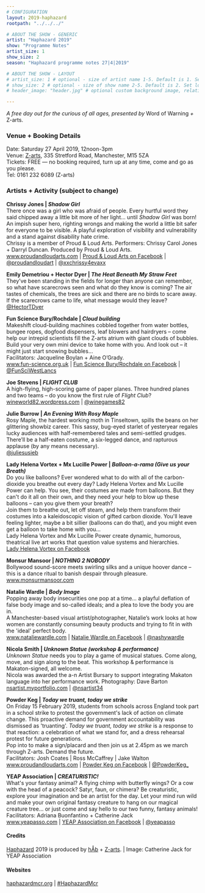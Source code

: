```yaml
---
# CONFIGURATION
layout: 2019-haphazard
rootpath: "../../../"

# ABOUT THE SHOW - GENERIC
artist: "Haphazard 2019"
show: "Programme Notes"
artist_size: 1
show_size: 2
season: "Haphazard programme notes 27|4|2019"

# ABOUT THE SHOW - LAYOUT
# artist_size: 1 # optional - size of artist name 1-5. Default is 1. Set longer names to lower values
# show_size: 2 # optional - size of show name 2-5. Default is 2. Set longer names to lower values
# header_image: "header.jpg" # optional custom background image, relative to current page

---
```

*A free day out for the curious of all ages, presented by* Word of Warning *+* Z-arts.       
           
### Venue + Booking Details
Date: Saturday 27 April 2019, 12noon-3pm      
Venue: <a href="http://www.z-arts.org/about-us/getting-here" target="_blank">Z-arts</a>, 335 Stretford Road, Manchester, M15 5ZA        
Tickets: FREE — no booking required, turn up at any time, come and go as you please.       
Tel: 0161 232 6089 (Z-arts)          
        
### Artists + Activity (subject to change)                
**Chrissy Jones | *Shadow Girl***         
There once was a girl who was afraid of people. Every hurtful word they said chipped away a little bit more of her light… until *Shadow Girl* was born! An impish super hero, righting wrongs and making the world a little bit safer for everyone to be visible. A playful exploration of visibility and vulnerability and a stand against disability hate crime.<br>Chrissy is a member of Proud & Loud Arts. Performers: Chrissy Carol Jones + Darryl Duncan. Produced by Proud & Loud Arts.<br><a href="http://www.proudandloudarts.com" target="_blank">www.proudandloudarts.com</a> | <a href="http://facebook.com/proudandloudarts" target="_blank">Proud & Loud Arts on Facebook</a> | <a href="http://twitter.com/proudandloudart" target="_blank">@proudandloudart</a> | <a href="http://twitter.com/xxchrissy4evaxx " target="_blank">@xxchrissy4evaxx </a>         
        
**Emily Demetriou + Hector Dyer | *The Heat Beneath My Straw Feet***         
They’ve been standing in the fields for longer than anyone can remember, so what have scarecrows seen and what do they know is coming? The air tastes of chemicals, the trees are sick and there are no birds to scare away. If the scarecrows came to life, what message would they leave?<br><a href="http://twitter.com/HectorTDyer" target="_blank">@HectorTDyer</a>         
        
**Fun Science Bury/Rochdale | *Cloud building***          
Makeshift cloud-building machines cobbled together from water bottles, bungee ropes, dogfood dispensers, leaf blowers and hairdryers – come help our intrepid scientists fill the Z-arts atrium with giant clouds of bubbles. Build your very own mini device to take home with you. And look out – it might just start snowing bubbles…<br>Facilitators: Jacqueline Boylan + Aine O’Grady.<br><a href="http://www.fun-science.org.uk " target="_blank">www.fun-science.org.uk</a> | <a href="http://facebook.com/ FunScienceBury " target="_blank">Fun Science Bury/Rochdale on Facebook</a> | <a href="http://twitter.com/FunSciWestLancs" target="_blank">@FunSciWestLancs</a>          
        
**Joe Stevens | *FLIGHT CLUB***         
A high-flying, high-scoring game of paper planes. Three hundred planes and two teams – do you know the first rule of *Flight Club*?<br><a href="http://wineworld82.wordpress.com" target="_blank">wineworld82.wordpress.com</a> | <a href="http://twitter.com/proudandloudart" target="_blank">@winegames82</a>        
         
**Julie Burrow | *An Evening With Rosy Maple***           
Rosy Maple, the hardest working moth in Tinseltown, spills the beans on her glittering showbiz career. This sassy, bug-eyed starlet of yesteryear regales lucky audiences with half-remembered tales and semi-settled grudges. There’ll be a half-eaten costume, a six-legged dance, and rapturous applause (by any means necessary).<br><a href="http://twitter.com/juliesusieb" target="_blank">@juliesusieb</a>        
          
**Lady Helena Vortex + Mx Lucille Power | *Balloon-a-rama (Give us your Breath)***         
Do you like balloons? Ever wondered what to do with all of the carbon-dioxide you breathe out every day? Lady Helena Vortex and Mx Lucille Power can help. You see, their costumes are made from balloons. But they can't do it all on their own, and they need your help to blow up these balloons – can you give them your breath?<br>Join them to breathe out, let off steam, and help them transform their costumes into a kaleidoscopic vision of gifted carbon dioxide. You'll leave feeling lighter, maybe a bit sillier (balloons can do that), and you might even get a balloon to take home with you…<br>Lady Helena Vortex and Mx Lucille Power create dynamic, humorous, theatrical live art works that question value systems and hierarchies.<br><a href="http://facebook.com/Lady-Helena-Vortex-404405496656434" target="_blank">Lady Helena Vortex on Facebook</a>           
         
**Monsur Mansoor | *NOTHING 2 NOBODY***           
Bollywood sound-score meets swirling silks and a unique hoover dance – this is a dance ritual to banish despair through pleasure.<br><a href="http://www.monsurmansoor.com" target="_blank">www.monsurmansoor.com</a>            
          
**Natalie Wardle | *Body Image***           
Popping away body insecurities one pop at a time… a playful deflation of false body image and so-called ideals; and a plea to love the body you are in.<br>A Manchester-based visual artist/photographer, Natalie’s work looks at how women are constantly consuming beauty products and trying to fit in with the 'ideal' perfect body.<br><a href="http://www.nataliewardle.com" target="_blank">www.nataliewardle.com</a> | <a href=http://facebook.com/nataliewardlephotography target="_blank">Natalie Wardle on Facebook</a> | <a href="http://twitter.com/nashywardle" target="_blank">@nashywardle</a>          
           
**Nicola Smith | *Unknown Statue (workshop & performance)***             
*Unknown Statue* needs you to play a game of musical statues. Come along, move, and sign along to the beat. This workshop & performance is Makaton-signed, all welcome.<br>Nicola was awarded the a-n Artist Bursary to support integrating Makaton language into her performance work. Photography: Dave Barton<br><a href="http://nsartist.myportfolio.com" target="_blank">nsartist.myportfolio.com</a> | <a href="http://twitter.com/nsartist34" target="_blank">@nsartist34</a>          
           
**Powder Keg | *Today we truant, today we strike***           
On Friday 15 February 2019, students from schools across England took part in a school strike to protest the government's lack of action on climate change. This proactive demand for government accountability was dismissed as 'truanting'. *Today we truant, today we strike* is a response to that reaction: a celebration of what we stand for, and a dress rehearsal protest for future generations.<br>Pop into to make a sign/placard and then join us at 2.45pm as we march through Z-arts. Demand the future.<br>Facilitators: Josh Coates | Ross McCaffrey | Jake Walton<br><a href="http://www.proudandloudarts.com" target="_blank">www.proudandloudarts.com</a> | <a href="http://facebook.com/PowderKegMCR" target="_blank">Powder Keg on Facebook</a> | <a href="http://twitter.com/PowderKeg_" target="_blank">@PowderKeg_</a>            
           
**YEAP Association | *CREATURISTIC!***           
What's your fantasy animal? A flying chimp with butterfly wings? Or a cow with the head of a peacock? Satyr, faun, or chimera? 
Be creaturistic, explore your imagination and be an artist for the day. Let your mind run wild and make your own original fantasy creature to hang on our magical creature tree… or just come and say hello to our two funny, fantasy animals!<br>Facilitators: Adriana Buonfantino + Catherine Jack<br><a href= “http://www.yeapasso.com” target="_blank">www.yeapasso.com</a> | <a href="http://facebook.com/yeapasso" target="_blank">YEAP Association on Facebook</a> | <a href="http://twitter.com/yeapasso" target="_blank">@yeapasso</a>           
            
#### Credits         
[Haphazard](/hab/haphazard) 2019 is produced by [hÅb](/hab) + <a href="http://www.z-arts.org" target="_blank">Z-arts</a>. | Image: Catherine Jack for YEAP Association        
         
#### Websites        
<a href="http://haphazardmcr.org" target="_blank">haphazardmcr.org</a> | <a href="http://twitter.com/hashtag/HaphazardMcr" target="_blank">#HaphazardMcr</a>
